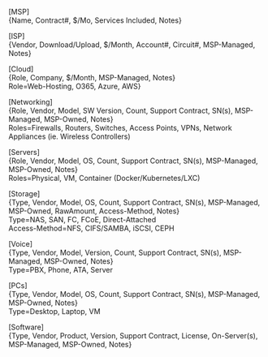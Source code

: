 [MSP]  
{Name, Contract#, $/Mo, Services Included, Notes}

[ISP]  
{Vendor, Download/Upload, $/Month, Account#, Circuit#, MSP-Managed, Notes}

[Cloud]  
{Role, Company, $/Month, MSP-Managed, Notes}  
Role=Web-Hosting, O365, Azure, AWS}  

[Networking]  
{Role, Vendor, Model, SW Version, Count, Support Contract, SN(s), MSP-Managed, MSP-Owned, Notes}  
Roles=Firewalls, Routers, Switches, Access Points, VPNs, Network Appliances (ie. Wireless Controllers)  

[Servers]  
{Role, Vendor, Model, OS, Count, Support Contract, SN(s), MSP-Managed, MSP-Owned, Notes}  
Roles=Physical, VM, Container (Docker/Kubernetes/LXC)  

[Storage]  
{Type, Vendor, Model, OS, Count, Support Contract, SN(s), MSP-Managed, MSP-Owned, RawAmount, Access-Method, Notes}  
Type=NAS, SAN, FC, FCoE, Direct-Attached  
Access-Method=NFS, CIFS/SAMBA, iSCSI, CEPH  

[Voice]  
{Type, Vendor, Model, Version, Count, Support Contract, SN(s), MSP-Managed, MSP-Owned, Notes}  
Type=PBX, Phone, ATA, Server

[PCs]  
{Type, Vendor, Model, OS, Count, Support Contract, SN(s), MSP-Managed, MSP-Owned, Notes}  
Type=Desktop, Laptop, VM  

[Software]  
{Type, Vendor, Product, Version, Support Contract, License, On-Server(s), MSP-Managed, MSP-Owned, Notes}  

